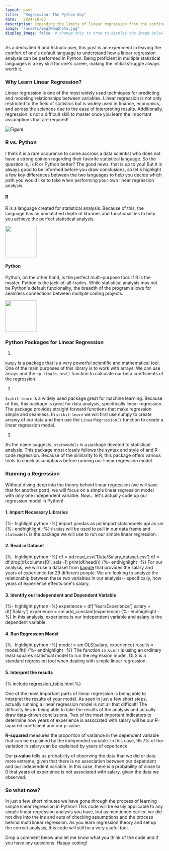 ```yaml
---
layout: post
title:  "Regression: The Python Way"
date:   2024-10-03
description: Expanding the limits of linear regression from the confines R code to explore the possibilites of regresssion and statistical analysis in Python. 
image: "/assets/img/Newphoto.jpg"
display_image: false  # change this to true to display the image below the banner 
---
```


<p class="intro"><span class="dropcap">A</span>s a dedicated R and Rstudio user, this post is an experiment in leaving the comfort of one's default language to understand how a linear regression analysis can be performed in Python. Being proficient in multiple statistical languages is a key skill for one's career, making the intitial struggle always worth it.</p>

### Why Learn Linear Regression? 
Linear regression is one of the most widely used techniques for predicting and modeling relationships between variables. Linear regression is not only restricted to the field of statistics but is widely used in finance, economics, and across the sciences due to the ease of interpreting results. Additionally, regression is not a difficult skill to master once you learn the important assumptions that are required! 

![Figure]({{site.url}}/{{site.baseurl}}/assets/img/niceregressionphoto.jpg)

### R vs. Python
I think it is a rare occurance to come accross a data scientist who does not have a strong opinion regarding their favorite statistical language. So the question is, is R or Python better? The good news, that is up to you! But it is always good to be informed before you draw conclusions, so let's highlight a few key differences between the two languages to help you decide which path you would like to take when performing your own linear regression analysis. 

#### R
R is a language created for statistical analysis. Because of this, the language has an unmatched depth of libraries and functionalities to help you achieve the perfect statistical analysis. 

<img src="{{site.url}}/{{site.baseurl}}/assets/img/r.png" alt="" style="width:100px;"/>

#### Python
Python, on the other hand, is the perfect multi-purpose tool. If R is the master, Python is the jack-of-all-trades. While statistical analysis may not be Python's default funcionality, the breadth of the program allows for seamless connections between multiple coding projects. 

<img src="{{site.url}}/{{site.baseurl}}/assets/img/python.png" alt="" style="width:100px;"/>

### Python Packages for Linear Regression
1. 
`Numpy` is a package that is a very powerful scientific and mathematical tool. One of the main purposes of this library is to work with arrays. We can use arrays and the `np.linalg.inv()` function to calculate our beta coefficients of the regression. 

2. 
`Scikit-learn` is a widely used package great for machine learning. Because of this, this package is great for data analysis, specifically linear regression. The package provides straight forward functions that make regression simple and seamless. In `scikit-learn` we will first use numpy to create arrawy of our data and then use the `LinearRegression()` function to create a linear regression model. 

3. 
As the name suggests, `statsmodels` is a package devoted to statistical analysis. This package most closely follows the syntax and style of and R-code regression. Because of the similarity to R, this package offers various tools to check assumptions before running our linear regression model.


### Running a Regression
Without diving deep into the theory behind linear regression (we will save that for another post), we will focus on a simple linear regression model with only one independent varialbe. Now... let's actually code up our regression model in Python!

#### 1. Import Necessary Libraries
{%- highlight python -%}
import pandas as pd
import statsmodels.api as sm
{%- endhighlight -%}
`Pandas` will be used to pull in our data frame and `statmodels` is the package we will use to run our simple linear regression.
#### 2. Read in Dataset
{%- highlight python -%}
df = pd.read_csv('Data/Salary_dataset.csv')
df = df.drop(df.columns[0], axis=1)
print(df.head())
{%- endhighlight -%}
For our analysis, we will use a dataset from [kaggle](https://www.kaggle.com/datasets/abhishek14398/salary-dataset-simple-linear-regression) that provides the salary and years of experience for 29 different people. We are looking to analyze the relationship between these two variables in our analysis-- specifically, how years of experience effects one's salary. 
#### 3. Identify our Independent and Dependent Variable
{%- highlight python -%}
experience = df['YearsExperience']
salary = df['Salary']
experience = sm.add_constant(experience)
{%- endhighlight -%}
In this analysis, experience is our independent variable and salary is the dependent variable. 
#### 4. Run Regression Model
{%- highlight python -%}
model = sm.OLS(salary, experience)
results = model.fit()
{%- endhighlight -%}
The function `sm.OLS()` is using an ordinary least squares statistical model to run the regression model. OLS is a standard regression tool when dealing with simple linear regression.
#### 5. Interpret the results
{% include regression_table.html %}

One of the most important parts of linear regression is being able to interpret the results of your model. As seen in just a few short steps, actually running a linear regression model is not all that difficult! The difficulty lies in being able to take the results of the analysis and actually draw data-driven conclusions. Two of the most important indicators to determine how years of experience is associated with salary will be our R-squared coefficient and our p-value. 
    
**R-squared** measures the proportion of variance in the dependent variable that can be explained by the independed variable. In this case, 95.7% of the variation in salary can be explained by years of experience.

Our **p-value** tells us probability of observing the data that we did or data more extreme, given that there is no association between our dependent and our independent variable. In this case, there is a probability of close to 0 that years of experience is not associated with salary, given the data we observed. 

### So what now?
In just a few short minutes we have gone through the process of learning simple linear regression in Python! This code will be easily applicable to any simple linear regression analysis you have, but as mentioned earlier, we did not dive into the ins and outs of checking assumptions and the process behind multi linear regression. As you learn regression theory and set up the correct analysis, this code will still be a very useful tool. 

Drop a comment below and let me know what you think of the code and if you have any questions. Happy coding!


    



